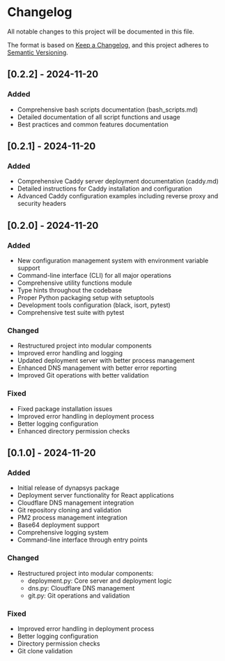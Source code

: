 # Changelog

All notable changes to this project will be documented in this file.

The format is based on [Keep a Changelog](https://keepachangelog.com/en/1.0.0/),
and this project adheres to [Semantic Versioning](https://semver.org/spec/v2.0.0.html).

## [0.2.2] - 2024-11-20

### Added
- Comprehensive bash scripts documentation (bash_scripts.md)
- Detailed documentation of all script functions and usage
- Best practices and common features documentation

## [0.2.1] - 2024-11-20

### Added
- Comprehensive Caddy server deployment documentation (caddy.md)
- Detailed instructions for Caddy installation and configuration
- Advanced Caddy configuration examples including reverse proxy and security headers

## [0.2.0] - 2024-11-20

### Added
- New configuration management system with environment variable support
- Command-line interface (CLI) for all major operations
- Comprehensive utility functions module
- Type hints throughout the codebase
- Proper Python packaging setup with setuptools
- Development tools configuration (black, isort, pytest)
- Comprehensive test suite with pytest

### Changed
- Restructured project into modular components
- Improved error handling and logging
- Updated deployment server with better process management
- Enhanced DNS management with better error reporting
- Improved Git operations with better validation

### Fixed
- Fixed package installation issues
- Improved error handling in deployment process
- Better logging configuration
- Enhanced directory permission checks

## [0.1.0] - 2024-11-20

### Added
- Initial release of dynapsys package
- Deployment server functionality for React applications
- Cloudflare DNS management integration
- Git repository cloning and validation
- PM2 process management integration
- Base64 deployment support
- Comprehensive logging system
- Command-line interface through entry points

### Changed
- Restructured project into modular components:
  - deployment.py: Core server and deployment logic
  - dns.py: Cloudflare DNS management
  - git.py: Git operations and validation

### Fixed
- Improved error handling in deployment process
- Better logging configuration
- Directory permission checks
- Git clone validation

